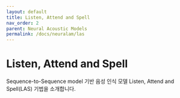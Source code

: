 ```yaml
---
layout: default
title: Listen, Attend and Spell
nav_order: 2
parent: Neural Acoustic Models
permalink: /docs/neuralam/las
---
```


# Listen, Attend and Spell

Sequence-to-Sequence model 기반 음성 인식 모델 Listen, Attend and Spell(LAS) 기법을 소개합니다.